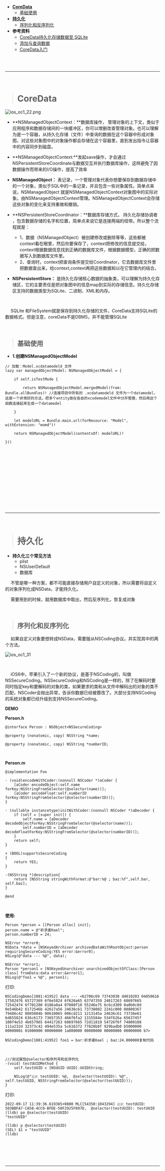 > <h2 id=''></h2>
- [**CoreData**](#CoreData)
	- [基础使用](#基础使用)
- [**持久化**](#持久化)
	- [序列化和反序列化](#序列化和反序列化)
- **参考资料**
	- [CoreData持久化存储数据至 SQLite](https://www.jianshu.com/p/f4d0f42398df)
	- [添加与查询数据](https://yq.aliyun.com/articles/39426)
	- [CoreData入门](https://www.cnblogs.com/mjios/archive/2013/02/26/2932999.html)



<br/>
<br/>

***
<br/>


> <h1 id='CoreData'>CoreData</h1>

![ios_oc1_22.png](./../../Pictures/ios_oc1_22.png)

- **NSManagedObjectContext：**数据库操作， 管理对象的上下文，类似于应用程序和数据存储间的一块缓冲区，你可以增删改查管理对象。也可以理解为是一个容器，从持久化存储（文件）中查询的数据在这个容器中形成对象图，对这些对象图中的对象操作都会存储在这个容器里，直到发出指令让容器中的内容同步到磁盘。

- **NSManagedObjectContext:**发起save操作，才会通过NSPersistentStoreCoordinate与数据交互并执行数据库操作，这样避免了因数据操作而带来的I/O操作，提高了效率

- **NSManagedObject：** 表记录，一个管理对象代表你想要保存到数据存储中的一个对象，类似于SQL中的一条记录，并且包含一些对象属性。简单点来说，NSManagedObject 就是NSManagedObjectContext对象图中的实际对象。由NSManagedObjectContext管理。NSManagedObjectContext会存储这些对象的变化来支持重做和撤销。

- **NSPersistentStoreCoordinator：**数据库存储方式， 持久化存储协调者 ，包含数据存储的名字和位置，简单点来说它是连接两端的纽带。所以整个流程就是：
	- 1、数据（NSManagedObject）被创建修改或删除等等，这些都被context看在眼里，然后你要保存了，context把修改的信息提交给，context根据数据信息找到正确的数据库文件，根据数据模型，正确的把数据写入到数据库文件里。
	- 2、查询时，context把查询条件提交给Coordinator，它去数据库文件里把数据查出来，给context,context再把这些数据和以在它管理内的结合。

- **NSPersistentStore：** 是持久化存储核心数据的抽象类，可以理解为持久化存储区，它的主要责任是把对象图中的信息map到实际的存储信息。持久化存储区支持的数据类型为SQLite、二进制、XML和内存。

<br/>

&emsp; SQLite 和FileSystem就是保存到持久化存储的文件，CoreData支持SQLite的数据格式。但是注意，coreData不是DBMS，并不能管理SQLite 



<br/>

> <h2 id='基础使用'>基础使用</h2>


- **1.创建NSManagedObjectModel**

```
// 加载：Model.xcdatamodeld 文件
lazy var managedObjectModel: NSManagedObjectModel = {

	if self.isTestMode {
	
	    return NSManagedObjectModel.mergedModel(from: Bundle.allBundles)! //连接项目中所有的 .xcdatamodeld 文件为一个datamodel，这是一个非常好的方法，把多个entity放在各自的xcodemodel文件中分开管理，然后用这个函数连接起来生成一个datamodel
	
	}
	
	let modelURL = Bundle.main.url(forResource: "Model", withExtension: "momd")!
	
	return NSManagedObjectModel(contentsOf: modelURL)!

}()
```




<br/>
<br/>




> <h2 id=''></h2>


<br/>
<br/>



> <h2 id=''></h2>


<br/>
<br/>


<br/>
<br/>

***
<br/>


> <h1 id='持久化'>持久化</h1>

- **持久化三个常见方法**
	- plist
	- NSUserDefault
	- 数据库

&emsp; 不管是哪一种方案，都不可能直接存储用户自定义的对象，所以需要将自定义的对象序列化成NSData，才能持久化。

&emsp; 需要用到的时候，就用数据库中取出，然后反序列化，恢复成对象

<br/>

> <h2 id='序列化和反序列化'>序列化和反序列化</h2>

&emsp; 如果自定义对象要想转成NSData，需要服从NSCoding协议。并实现其中的两个方法。

![ios_oc1_31](./../../Pictures/ios_oc1_31.webp)

<br/>

&emsp; iOS6中，苹果引入了一个新的协议，是基于NSCoding的，叫做NSSecureCoding。NSSecureCoding和NSCoding是一样的，除了在解码时要同时指定key和要解码的对象的类，如果要求的类和从文件中解码出的对象的类不匹配，NSCoder会抛出异常，告诉你数据已经被篡改了。大部分支持NSCoding的系统对象都已经升级到支持NSSecureCoding。

**DEMO**

**Person.h**

```
@interface Person : NSObject<NSSecureCoding>

@property (nonatomic, copy) NSString *name;

@property (nonatomic, copy) NSString *numberID;
```

<br/>

**Person.m**

```
@implementation Foo

- (void)encodeWithCoder:(nonnull NSCoder *)aCoder {
    [aCoder encodeObject:self.name forKey:NSStringFromSelector(@selector(name))];
    [aCoder encodeFloat:self.numberID forKey:NSStringFromSelector(@selector(numberID))];
}

- (nullable instancetype)initWithCoder:(nonnull NSCoder *)aDecoder {
    if (self = [super init]) {
        self.name = [aDecoder decodeObjectForKey:NSStringFromSelector(@selector(name))];
        self.numberID = [aDecoder decodeFloatForKey:NSStringFromSelector(@selector(numberID))];
    }
    return self;
}

+ (BOOL)supportsSecureCoding
{
    return YES;
}

-(NSString *)description{
    return [NSString stringWithFormat:@"bar:%@ ; baz:%f",self.bar, self.baz];
}

@end

```

<br/>

**使用:**

```
Person *person = [[Person alloc] init];
person.name = @"祈求者Kael";
person.numberID = 24;

NSError *error0;
NSData *data = [NSKeyedArchiver archivedDataWithRootObject:person requiringSecureCoding:YES error:&error0];
NSLog(@"data --- %@", data);

NSError *error1;
Person *person1 = [NSKeyedUnarchiver unarchivedObjectOfClass:[Person class] fromData:data error:&error1];
NSLog(@"foo1 = %@", person1);

```


打印:

```
NSCodingDemo[1081:41952] data --- <62706c69 73743030 d4010203 04050616 17582476 65727369 6f6e5824 6f626a65 63747359 24617263 68697665 72542474 6f701200 0186a0a4 07080f10 55246e75 6c6cd309 0a0b0c0d 0e546b42 6172546b 42617a56 24636c61 73738002 2241c000 00800367 79486c42 8005004b 00610065 006cd211 1213145a 24636c61 73736e61 6d655824 636c6173 73657353 466f6fa2 1315584e 534f626a 6563745f 100f4e53 4b657965 64417263 68697665 72d11819 54726f6f 74800108 111a232d 32373c42 494e535a 5c616372 77828b8f 929badb0 b5000000 00000001 01000000 00000000 1a000000 00000000 00000000 00000000 b7>

NSCodingDemo[1081:41952] foo1 = bar:祈求者Kael ; baz:24.000000复制代码

```

<br/>

```
///测试属性@selector和序列号和反序列化
-(void) testUUIDMethod {
    self.testUUID = [NSUUID UUID].UUIDString;
    
    NSLog(@"🇨🇫 testUUID: %@,  @selector(testUUID): %@", self.testUUID, NSStringFromSelector(@selector(testUUID)));
}
```

打印:

```
2022-09-17 11:39:36.619385+0800 MLC[54350:1043294] 🇨🇫 testUUID: 503BBFA7-CA58-4CC0-BFDE-50F2925F897D,  @selector(testUUID): testUUID
(lldb) po @selector(testUUID)
"testUUID"

(lldb) p @selector(testUUID)
(SEL) $1 = "testUUID"
(lldb) 
```



<br/>
<br/>




<br/>
<br/>

***
<br/>


> <h1 id=''></h1>

<br/>

> <h2 id=''></h2>


<br/>
<br/>






<br/>
<br/>

***
<br/>

> <h1 id=''></h1>

